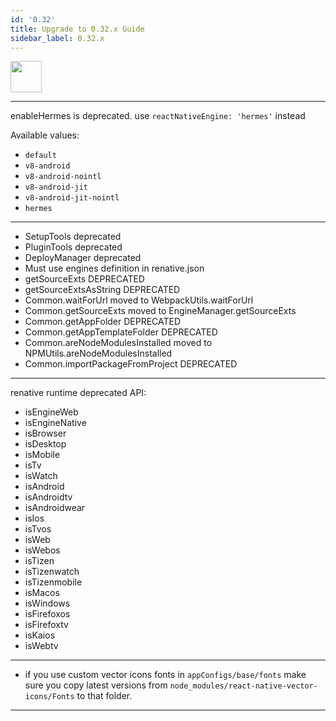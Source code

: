 ```yaml
---
id: '0.32'
title: Upgrade to 0.32.x Guide
sidebar_label: 0.32.x
---
```


<img src="https://renative.org/img/ic_upgrade.png" width=50 height=50 />



---

enableHermes is deprecated. use `reactNativeEngine: 'hermes'` instead

Available values:

- `default`
- `v8-android`
- `v8-android-nointl`
- `v8-android-jit`
- `v8-android-jit-nointl`
- `hermes`

---


- SetupTools deprecated
- PluginTools deprecated
- DeployManager deprecated
- Must use engines definition in renative.json
- getSourceExts DEPRECATED
- getSourceExtsAsString DEPRECATED
- Common.waitForUrl moved to WebpackUtils.waitForUrl
- Common.getSourceExts moved to EngineManager.getSourceExts
- Common.getAppFolder DEPRECATED
- Common.getAppTemplateFolder DEPRECATED
- Common.areNodeModulesInstalled moved to NPMUtils.areNodeModulesInstalled
- Common.importPackageFromProject DEPRECATED

---

renative runtime deprecated API:

- isEngineWeb
- isEngineNative
- isBrowser
- isDesktop
- isMobile
- isTv
- isWatch
- isAndroid
- isAndroidtv
- isAndroidwear
- isIos
- isTvos
- isWeb
- isWebos
- isTizen
- isTizenwatch
- isTizenmobile
- isMacos
- isWindows
- isFirefoxos
- isFirefoxtv
- isKaios
- isWebtv

---

- if you use custom vector icons fonts in `appConfigs/base/fonts` make sure you copy latest versions from `node_modules/react-native-vector-icons/Fonts` to that folder.


---
